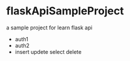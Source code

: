 # flaskApiSampleProject
a sample project for learn flask api 
* auth1
* auth2 
* insert updete select delete

